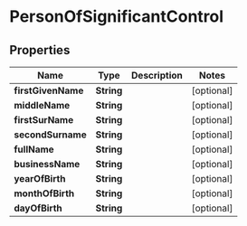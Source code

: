 
# PersonOfSignificantControl

## Properties
Name | Type | Description | Notes
------------ | ------------- | ------------- | -------------
**firstGivenName** | **String** |  |  [optional]
**middleName** | **String** |  |  [optional]
**firstSurName** | **String** |  |  [optional]
**secondSurname** | **String** |  |  [optional]
**fullName** | **String** |  |  [optional]
**businessName** | **String** |  |  [optional]
**yearOfBirth** | **String** |  |  [optional]
**monthOfBirth** | **String** |  |  [optional]
**dayOfBirth** | **String** |  |  [optional]